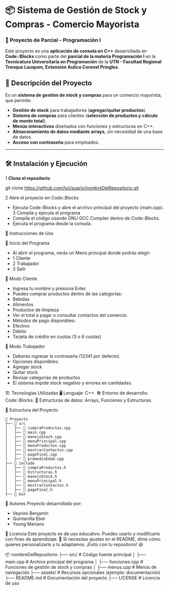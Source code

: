 # 📦 Sistema de Gestión de Stock y Compras - Comercio Mayorista

### 📌 Proyecto de Parcial - Programación I

Este proyecto es una **aplicación de consola en C++** desarrollada en **Code::Blocks** como parte del **parcial de la materia Programación I** en la **Tecnicatura Universitaria en Programación** de la **UTN - Facultad Regional Trenque Lauquen, Extensión Aulica Coronel Pringles**.

## 🚀 Descripción del Proyecto

Es un **sistema de gestión de stock y compras** para un comercio mayorista, que permite:
- **Gestión de stock** para trabajadores (**agregar/quitar productos**).
- **Sistema de compras** para clientes (**selección de productos y cálculo de monto total**).
- **Menús interactivos** diseñados con funciones y estructuras en C++.
- **Almacenamiento de datos mediante arrays**, sin necesidad de una base de datos.
- **Acceso con contraseña** para empleados.

---

## 🛠️ Instalación y Ejecución

1 **Clona el repositorio**  

git clone https://github.com/tuUsuario/nombreDelRepositorio.git

2 Abre el proyecto en Code::Blocks
- Ejecuta Code::Blocks y abre el archivo principal del proyecto (main.cpp).
3 Compila y ejecuta el programa
- Compila el código usando GNU GCC Compiler dentro de Code::Blocks.
- Ejecuta el programa desde la consola.

📜 Instrucciones de Uso

🔹 Inicio del Programa
- Al abrir el programa, verás un Menú principal donde podrás elegir:
- 1 Cliente
- 2 Trabajador
- 3 Salir
  
🔹 Modo Cliente
- Ingresa tu nombre y presiona Enter.
- Puedes comprar productos dentro de las categorías:
- Bebidas
- Alimentos
- Productos de limpieza
- Ver el total a pagar o consultar contactos del comercio.
- Métodos de pago disponibles:
- Efectivo
- Débito
- Tarjeta de crédito en cuotas (3 o 6 cuotas)

  
🔹 Modo Trabajador
- Deberás ingresar la contraseña (12341 por defecto).
- Opciones disponibles:
- Agregar stock
- Quitar stock
- Revisar categorías de productos
- El sistema impide stock negativo y errores en cantidades.

🏗️ Tecnologías Utilizadas
🖥️ Lenguaje: C++.
🛠️ Entorno de desarrollo: Code::Blocks.
📌 Estructuras de datos: Arrays, Funciones y Estructuras.

📂 Estructura del Proyecto

```
📂 Proyecto
├── 📁 src
│   ├── 📄 compraProductos.cpp
│   ├── 📄 main.cpp
│   ├── 📄 manejoStock.cpp
│   ├── 📄 menuPrincipal.cpp
│   ├── 📄 menuProductos.cpp
│   ├── 📄 mostrarContactos.cpp
│   ├── 📄 pagoFinal.cpp
│   ├── 📄 promedioEdad.cpp
├── 📁 include
│   ├── 📄 compraProductos.h
│   ├── 📄 Estructuras.h
│   ├── 📄 manejoStock.h
│   ├── 📄 menuPrincipal.h
│   ├── 📄 mostrarContactos.h
│   ├── 📄 pagoFinal.h
├── 📁 bin
```

👥 Autores
Proyecto desarrollado por:
- Veyries Benjamín
- Quintanilla Eber
- Young Mariano

📜 Licencia
Este proyecto es de uso educativo. Puedes usarlo y modificarlo con fines de aprendizaje. 🚀
Si necesitas ajustes en el README, dime cómo quieres personalizarlo y lo adaptamos. ¡Éxito con tu repositorio! 😃


📦 nombreDelRepositorio
 ├── src/                # Código fuente principal
 │   ├── main.cpp        # Archivo principal del programa
 │   ├── funciones.cpp   # Funciones de gestión de stock y compras
 │   ├── menus.cpp       # Menús de navegación
 ├── assets/             # Recursos opcionales (ejemplo: documentación)
 ├── README.md           # Documentación del proyecto
 ├── LICENSE             # Licencia de uso






